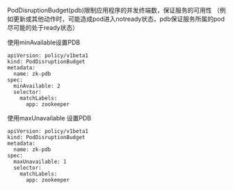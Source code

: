 PodDisruptionBudget(pdb)限制应用程序的并发终端数，保证服务的可用性
（例如更新或其他动作时，可能造成pod进入notready状态，pdb保证服务所属的pod尽可能的处于ready状态）

使用minAvailable设置PDB
```
apiVersion: policy/v1beta1
kind: PodDisruptionBudget
metadata:
  name: zk-pdb
spec:
  minAvailable: 2
  selector:
    matchLabels:
      app: zookeeper
```

使用maxUnavailable 设置PDB

```
apiVersion: policy/v1beta1
kind: PodDisruptionBudget
metadata:
  name: zk-pdb
spec:
  maxUnavailable: 1
  selector:
    matchLabels:
      app: zookeeper
```